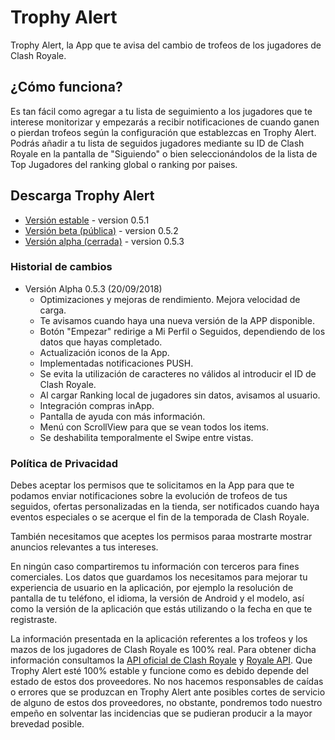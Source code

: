 # Trophy Alert
Trophy Alert, la App que te avisa del cambio de trofeos de los jugadores de Clash Royale.

## ¿Cómo funciona?
Es tan fácil como agregar a tu lista de seguimiento a los jugadores que te interese monitorizar y empezarás a recibir notificaciones de cuando ganen o pierdan trofeos según la configuración que establezcas en Trophy Alert. Podrás añadir a tu lista de seguidos jugadores mediante su ID de Clash Royale en la pantalla de "Siguiendo" o bien seleccionándolos de la lista de Top Jugadores del ranking global o ranking por paises.

## Descarga Trophy Alert
* [Versión estable](https://play.google.com/store/apps/details?id=com.jonatanjumbert.trophyalert) - version 0.5.1
* [Versión beta (pública)](https://play.google.com/apps/testing/com.jonatanjumbert.trophyalert) - version 0.5.2
* [Versión alpha (cerrada)](https://play.google.com/apps/testing/com.jonatanjumbert.trophyalert) - version 0.5.3

### Historial de cambios
* Versión Alpha 0.5.3 (20/09/2018)
  * Optimizaciones y mejoras de rendimiento. Mejora velocidad de carga.
  * Te avisamos cuando haya una nueva versión de la APP disponible.
  * Botón "Empezar" redirige a Mi Perfil o Seguidos, dependiendo de los datos que hayas completado.
  * Actualización iconos de la App.
  * Implementadas notificaciones PUSH.
  * Se evita la utilización de caracteres no válidos al introducir el ID de Clash Royale.
  * Al cargar Ranking local de jugadores sin datos, avisamos al usuario.
  * Integración compras inApp.
  * Pantalla de ayuda con más información.
  * Menú con ScrollView para que se vean todos los items.
  * Se deshabilita temporalmente el Swipe entre vistas.
  

### Política de Privacidad
Debes aceptar los permisos que te solicitamos en la App para que te podamos enviar notificaciones sobre la evolución de trofeos de tus seguidos, ofertas personalizadas en la tienda, ser notificados cuando haya eventos especiales o se acerque el fin de la temporada de Clash Royale.

También necesitamos que aceptes los permisos paraa mostrarte mostrar anuncios relevantes a tus intereses.

En ningún caso compartiremos tu información con terceros para fines comerciales. Los datos que guardamos los necesitamos para mejorar tu experiencia de usuario en la aplicación, por ejemplo la resolución de pantalla de tu teléfono, el idioma, la versión de Android y el modelo, así como la versión de la aplicación que estás utilizando o la fecha en que te registraste.

La información presentada en la aplicación referentes a los trofeos y los mazos de los jugadores de Clash Royale es 100% real. Para obtener dicha información consultamos la [API oficial de Clash Royale](https://developer.clashroyale.com/) y [Royale API](https://royaleapi.com/). Que Trophy Alert esté 100% estable y funcione como es debido depende del estado de estos dos proveedores. No nos hacemos responsables de caídas o errores que se produzcan en Trophy Alert ante posibles cortes de servicio de alguno de estos dos proveedores, no obstante, pondremos todo nuestro empeño en solventar las incidencias que se pudieran producir a la mayor brevedad posible. 
